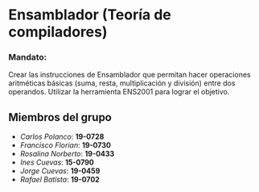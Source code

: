 # Ensamblador (Teoría de compiladores)

### Mandato:

Crear las instrucciones de Ensamblador que permitan hacer operaciones aritméticas básicas (suma, resta, multiplicación y división) entre dos operandos.  Utilizar la herramienta ENS2001 para lograr el objetivo.

## Miembros del grupo

* *Carlos Polanco*: **19-0728**
* *Francisco Florian*: **19-0730**
* *Rosalina Norberto*: **19-0433**
* *Ines Cuevas*: **15-0790**
* *Jorge Cuevas*: **19-0459**
* *Rafael Batista*: **19-0702**
